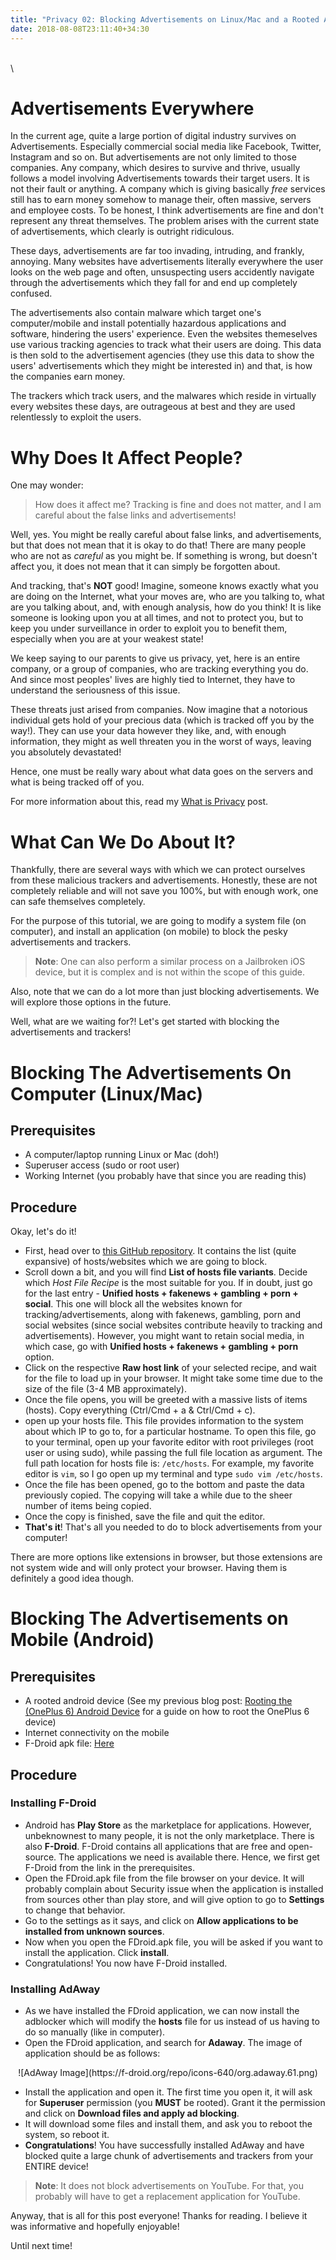 ```yaml
---
title: "Privacy 02: Blocking Advertisements on Linux/Mac and a Rooted Android Device"
date: 2018-08-08T23:11:40+34:30
---
```


\
\

# Advertisements Everywhere

In the current age, quite a large portion of digital industry survives on Advertisements. Especially commercial social media like Facebook, Twitter, Instagram and so on. But advertisements are not only limited to those companies. Any company, which desires to survive and thrive, usually follows a model involving Advertisements towards their target users. It is not their fault or anything. A company which is giving basically _free_ services still has to earn money somehow to manage their, often massive, servers and employee costs. To be honest, I think advertisements are fine and don't represent any threat themselves. The problem arises with the current state of advertisements, which clearly is outright ridiculous.

These days, advertisements are far too invading, intruding, and frankly, annoying. Many websites have advertisements literally everywhere the user looks on the web page and often, unsuspecting users accidently navigate through the advertisements which they fall for and end up completely confused.

The advertisements also contain malware which target one's computer/mobile and install potentially hazardous applications and software, hindering the users' experience.
Even the websites themeselves use various tracking agencies to track what their users are doing. This data is then sold to the advertisement agencies (they use this data to show the users' advertisements which they might be interested in) and that, is how the companies earn money.

The trackers which track users, and the malwares which reside in virtually every websites these days, are outrageous at best and they are used relentlessly to exploit the users.

# Why Does It Affect People?

One may wonder:

> How does it affect me? Tracking is fine and does not matter, and I am careful about the false links and advertisements!

Well, yes. You might be really careful about false links, and advertisements, but that does not mean that it is okay to do that! There are many people who are not as _careful_ as you might be. If something is wrong, but doesn't affect you, it does not mean that it can simply be forgotten about.

And tracking, that's **NOT** good! Imagine, someone knows exactly what you are doing on the Internet, what your moves are, who are you talking to, what are you talking about, and, with enough analysis, how do you think! It is like someone is looking upon you at all times, and not to protect you, but to keep you under surveillance in order to exploit you to benefit them, especially when you are at your weakest state!

We keep saying to our parents to give us privacy, yet, here is an entire company, or a group of companies, who are tracking everything you do. And since most peoples' lives are highly tied to Internet, they have to understand the seriousness of this issue.

These threats just arised from companies. Now imagine that a notorious individual gets hold of your precious data (which is tracked off you by the way!). They can use your data however they like, and, with enough information, they might as well threaten you in the worst of ways, leaving you absolutely devastated!

Hence, one must be really wary about what data goes on the servers and what is being tracked off of you.

For more information about this, read my [What is Privacy](https://blog.electrux.me/posts/00.what-is-privacy) post.

# What Can We Do About It?

Thankfully, there are several ways with which we can protect ourselves from these malicious trackers and advertisements. Honestly, these are not completely reliable and will not save you 100%, but with enough work, one can safe themselves completely.

For the purpose of this tutorial, we are going to modify a system file (on computer), and install an application (on mobile) to block the pesky advertisements and trackers.

> **Note**: One can also perform a similar process on a Jailbroken iOS device, but it is complex and is not within the scope of this guide.

Also, note that we can do a lot more than just blocking advertisements. We will explore those options in the future.

Well, what are we waiting for?! Let's get started with blocking the advertisements and trackers!

# Blocking The Advertisements On Computer (Linux/Mac)

## Prerequisites

* A computer/laptop running Linux or Mac (doh!)
* Superuser access (sudo or root user)
* Working Internet (you probably have that since you are reading this)

## Procedure

Okay, let's do it!

* First, head over to [this GitHub repository](https://github.com/StevenBlack/hosts). It contains the list (quite expansive) of hosts/websites which we are going to block.
* Scroll down a bit, and you will find **List of hosts file variants**. Decide which _Host File Recipe_ is the most suitable for you. If in doubt, just go for the last entry - **Unified hosts + fakenews + gambling + porn + social**. This one will block all the websites known for tracking/advertisements, along with fakenews, gambling, porn and social websites (since social websites contribute heavily to tracking and advertisements). However, you might want to retain social media, in which case, go with **Unified hosts + fakenews + gambling + porn** option.
* Click on the respective **Raw host link** of your selected recipe, and wait for the file to load up in your browser. It might take some time due to the size of the file (3-4 MB approximately).
* Once the file opens, you will be greeted with a massive lists of items (hosts). Copy everything (Ctrl/Cmd + a & Ctrl/Cmd + c).
* open up your hosts file. This file provides information to the system about which IP to go to, for a particular hostname. To open this file, go to your terminal, open up your favorite editor with root privileges (root user or using sudo), while passing the full file location as argument. The full path location for hosts file is: `/etc/hosts`. For example, my favorite editor is `vim`, so I go open up my terminal and type `sudo vim /etc/hosts`.
* Once the file has been opened, go to the bottom and paste the data previously copied. The copying will take a while due to the sheer number of items being copied.
* Once the copy is finished, save the file and quit the editor.
* **That's it**! That's all you needed to do to block advertisements from your computer!

There are more options like extensions in browser, but those extensions are not system wide and will only protect your browser. Having them is definitely a good idea though.

# Blocking The Advertisements on Mobile (Android)

## Prerequisites

* A rooted android device (See my previous blog post: [Rooting the (OnePlus 6) Android Device](https://blog.electrux.me/posts/01.rooting-op6) for a guide on how to root the OnePlus 6 device)
* Internet connectivity on the mobile
* F-Droid apk file: [Here](https://f-droid.org/FDroid.apk)

## Procedure

### Installing F-Droid

* Android has **Play Store** as the marketplace for applications. However, unbeknownest to many people, it is not the only marketplace. There is also **F-Droid**. F-Droid contains all applications that are free and open-source. The applications we need is available there. Hence, we first get F-Droid from the link in the prerequisites.
* Open the FDroid.apk file from the file browser on your device. It will probably complain about Security issue when the application is installed from sources other than play store, and will give option to go to **Settings** to change that behavior.
* Go to the settings as it says, and click on **Allow applications to be installed from unknown sources**.
* Now when you open the FDroid.apk file, you will be asked if you want to install the application. Click **install**.
* Congratulations! You now have F-Droid installed.

### Installing AdAway

* As we have installed the FDroid application, we can now install the adblocker which will modify the **hosts** file for us instead of us having to do so manually (like in computer).
* Open the FDroid application, and search for **Adaway**. The image of application should be as follows:

<center>
![AdAway Image](https://f-droid.org/repo/icons-640/org.adaway.61.png)
</center>

* Install the application and open it. The first time you open it, it will ask for **Superuser** permission (you **MUST** be rooted). Grant it the permission and click on **Download files and apply ad blocking**.
* It will download some files and install them, and ask you to reboot the system, so reboot it.
* **Congratulations**! You have successfully installed AdAway and have blocked quite a large chunk of advertisements and trackers from your ENTIRE device!

> **Note**: It does not block advertisements on YouTube. For that, you probably will have to get a replacement application for YouTube.

Anyway, that is all for this post everyone! Thanks for reading. I believe it was informative and hopefully enjoyable!

Until next time!
